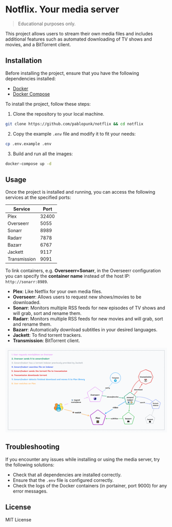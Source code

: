 # Notflix. Your media server

> Educational purposes only.

This project allows users to stream their own media files and includes
  additional features such as automated downloading of TV shows
  and movies, and a BitTorrent client.

## Installation

Before installing the project, ensure that you have the following dependencies installed:

- [Docker](https://www.docker.com/)
- [Docker Compose](https://docs.docker.com/compose/)

To install the project, follow these steps:

1. Clone the repository to your local machine.

``` bash
git clone https://github.com/pablopunk/notflix && cd notflix
```

2. Copy the example `.env` file and modify it to fit your needs:

``` bash
cp .env.example .env
```

3. Build and run all the images:

``` bash
docker-compose up -d
```


## Usage

Once the project is installed and running, you can access the following services at the specified ports:

| Service          | Port   |
|------------------|--------|
| Plex             | 32400  |
| Overseerr        | 5055   |
| Sonarr           | 8989   |
| Radarr           | 7878   |
| Bazarr           | 6767   |
| Jackett          | 9117   |
| Transmission     | 9091   |

To link containers, e.g. **Overseerr+Sonarr**, in the Overseerr configuration you can
specify the **container name** instead of the host IP: `http://sonarr:8989`.

- **Plex**: Like Netflix for your own media files.
- **Overseerr**: Allows users to request new shows/movies to be
    downloaded.
- **Sonarr**: Monitors multiple RSS feeds for new episodes of TV shows
    and will grab, sort and rename them.
- **Radarr**: Monitors multiple RSS feeds for new movies and will
    grab, sort and rename them.
- **Bazarr**: Automatically download subtitles in your desired languages.
- **Jackett**: To find torrent trackers.
- **Transmission**: BitTorrent client.

![diagram](./diagram.png)

## Troubleshooting

If you encounter any issues while installing or using the media server, try the following solutions:

- Check that all dependencies are installed correctly.
- Ensure that the `.env` file is configured correctly.
- Check the logs of the Docker containers (in portainer, port 9000) for any error messages.

## License

MIT License

